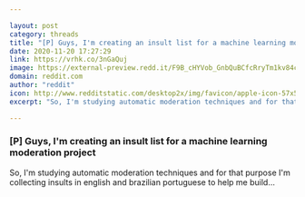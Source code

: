 ```yaml
---

layout: post
category: threads
title: "[P] Guys, I'm creating an insult list for a machine learning moderation project"
date: 2020-11-20 17:27:29
link: https://vrhk.co/3nGaQuj
image: https://external-preview.redd.it/F9B_cHYVob_GnbQuBCfcRryTm1kv84chxSJm-Ed8wwU.jpg?width=1200&height=628.272251309&auto=webp&crop=1200:628.272251309,smart&s=4dc43836184301dfad31327c929e42a148ed57d0
domain: reddit.com
author: "reddit"
icon: http://www.redditstatic.com/desktop2x/img/favicon/apple-icon-57x57.png
excerpt: "So, I'm studying automatic moderation techniques and for that purpose I'm collecting insults in english and brazilian portuguese to help me build..."

---
```


### [P] Guys, I'm creating an insult list for a machine learning moderation project

So, I'm studying automatic moderation techniques and for that purpose I'm collecting insults in english and brazilian portuguese to help me build...